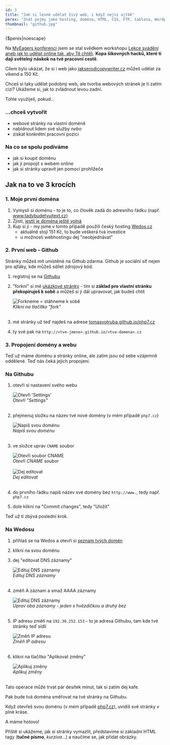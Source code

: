 ```yaml
---
id: 3
title: "Jak si levně udělat živý web, i když nejsi ajťák"
perex: "Znáš pojmy jako hosting, doména, HTML, CSS, FTP, šablona, Wordpress nebo Github? Máš vyhráno, dál nečti a běž se podívat na svou krásnou online vizitku."
thumbnail: "github.jpg"
---
```


<p class="perex">{$perex|noescape}</p>

Na [MyEagers konferenci](http://myeagers.beeager.com/) jsem se stal svědkem workshopu [Lekce svádění aneb jak to udělat online tak, aby Tě chtěli](https://www.facebook.com/events/885079758208224/permalink/896505960398937/). **Kopa šikovných hacků, které ti dají světelný náskok na tvé pracovní cestě**.

Cílem bylo ukázat, že si i web jako [jakserodicopywriter.cz](http://jakserodicopywriter.cz) můžeš udělat za víkend a 150 Kč.

Chceš si taky udělat podobný web, ale tvorba webových stránek je ti zatím cizí? Ukážeme si, jak to zvládnout levou zadní.

Tohle využiješ, pokud...

### ...chceš vytvořit

- webové stránky na vlastní doméně
- nabídnout lidem své služby *nebo*
- získat konkrétní pracovní pozici


### Na co se spolu podíváme

- jak si koupit doménu
- jak ji propojit s webem online 
- jak si stránky upravit jen pomocí prohlížeče


## Jak na to ve 3 krocích


### 1. Moje první doména

1. Vymysli si doménu - to je to, co člověk zadá do adresního řádku (např. www.tadybudetvujtext.cz)
2. Zjisti, [jestli je doména ještě volná](https://hosting.wedos.com/cs/domain-check.html?affd=79496)
3. Kup si ji - my jsme v tomto případě použili český hosting [Wedos.cz](https://hosting.wedos.com/cs/domain-check.html?affd=79496)
    - aktuálně stojí 151 Kč, to bude veškerá tvá investice
    - u možnosti webhostingu dej "neobjednávat"

### 2. První web - Github

Stránky můžeš mít umístěné na Github zdarma. Github je sociální síť nejen pro ajťáky, kde můžeš sdílet zdrojový kód.

1. registruj se na [Githubu](https://github.com/)
2. "forkni" si mé [ukázkové stránky](https://github.com/TomasVotruba/php7.cz) - tím si **základ pro vlastní stránku překopíruješ k sobě** a můžeš si ji dál upravovat, jak budeš chtít

    <div class="text-center">
        <img src="/../../../../assets/images/posts/2015-11-16/github-1.png" alt="Forkneme = stáhneme k sobě">
        <br>
        <em>Klikni na tlačítko "fork"</em>
    </div>
    <br>
3. mé stránky už teď najdeš na adrese [tomasvotruba.github.io/php7.cz](http://tomasvotruba.github.io/php7.cz)
4. ty své pak na `http://<tve-jmeno>.github.io/<tva-domena>.cz`
 

### 3. Propojení domény a webu

Teď už máme doménu a stránky online, ale zatím jsou od sebe vzájemně oddělené. Teď nás čeká jejich propojení.


### Na Githubu

1. otevři si nastavení svého webu

    <div class="text-center">
        <img src="/../../../../assets/images/posts/2015-11-16/github-2.png" alt="Otevři 'Settings'">
        <br>
        <em>Otevři "Settings"</em>
    </div>
    <br>
2. přejmenuj složku na název tvé nové domény (v mém případě `php7.cz`)

    <div class="text-center">
        <img src="/../../../../assets/images/posts/2015-11-16/github-3.png" alt="Napiš svou doménu">
        <br>
        <em>Napiš svou doménu</em>
    </div>
    <br>
3. ve složce uprav `CNAME` soubor 

    <div class="text-center">
        <img src="/../../../../assets/images/posts/2015-11-16/github-4.png" alt="Otevři soubor CNAME">
        <br>
        <em>Otevři CNAME soubor</em>
    </div>
    <br>
    <div class="text-center">
        <img src="/../../../../assets/images/posts/2015-11-16/github-5.png" alt="Dej editovat">
        <br>
        <em>Dej editovat</em>
    </div>
    <br>
4. do prvního řádku napiš název své domény bez `http://www.`, tedy např. `php7.cz` 
5. dole klikni na "Commit changes", tedy "Uložit"

Teď už ti zbývá poslední krok. 

### Na Wedosu 

1. přihlaš se na Wedos a otevři si [seznam tvých domén](https://client.wedos.com/domain) 
2. klikni na svou doménu
3. dej "editovat DNS záznamy"

    <div class="text-center">
        <img src="/../../../../assets/images/posts/2015-11-16/domain-dns-1.png" alt="Edituj DNS záznamy">
        <br>
        <em>Edituj DNS záznamy</em>
    </div>
    <br>
4. změň A záznam a smaž AAAA záznamy

    <div class="text-center">
        <img src="/../../../../assets/images/posts/2015-11-16/domain-dns-2.png" alt="Edituj DNS záznamy" style="max-width:270px">
        <br>
        <em>Uprav oba záznamy - jeden s hvězdičkou a druhý bez</em>
    </div>
    <br>
5. IP adresu změň na `192.30.252.153` - to je adresa Githubu, tam kde tvé stránky teď sídlí

    <div class="text-center">
        <img src="/../../../../assets/images/posts/2015-11-16/domain-dns-3.png" alt="Změň IP adresu">
        <br>
        <em>Změň IP adresu</em>
    </div>
    <br>
6. klikni na tlačítko "Aplikovat změny"
    
    <div class="text-center">
        <img src="/../../../../assets/images/posts/2015-11-16/domain-dns-4.png" alt="Aplikuj změny">
        <br>
        <em>Aplikuj změny</em>
    </div>
    <br>

Tato operace může trvat pár desítek minut, tak si zatím dej kafe.

Pak bude tvá doména směřovat na tvé stránky na Githubu. 

Když otevřeš svou doménu (v mém případě [php7.cz](http://php7.cz)), uvidíš své stránky v plné kráse.


A máme hotovo!

Příště si ukážeme, jak si stránky vymazlit, představíme si základní HTML tagy (**tučné písmo**, *kurzíva*...) a naučíme se, jak přidat obrázky.
